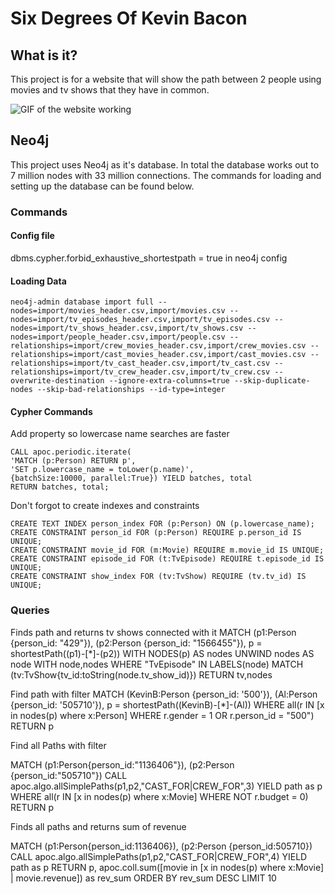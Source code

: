 # Six Degrees Of Kevin Bacon
## What is it?
This project is for a website that will show the path between 2 people using movies and tv shows that they have in common.

![GIF of the website working](https://media.giphy.com/media/v1.Y2lkPTc5MGI3NjExYzA1NWU2M2Q1ZmViYTdmNTlmM2VkOGRlNGEyZmQzMDc5ZGIxNjA2YiZlcD12MV9pbnRlcm5hbF9naWZzX2dpZklkJmN0PWc/0DwO4LW3um0tirIQRP/giphy.gif)
## Neo4j
This project uses Neo4j as it's database. In total the database works out to 7 million nodes with 33 million connections. The commands for loading and setting up the database can be found below.
### Commands
#### Config file
dbms.cypher.forbid_exhaustive_shortestpath = true in neo4j config

#### Loading Data
```
neo4j-admin database import full --nodes=import/movies_header.csv,import/movies.csv --nodes=import/tv_episodes_header.csv,import/tv_episodes.csv --nodes=import/tv_shows_header.csv,import/tv_shows.csv --nodes=import/people_header.csv,import/people.csv --relationships=import/crew_movies_header.csv,import/crew_movies.csv --relationships=import/cast_movies_header.csv,import/cast_movies.csv --relationships=import/tv_cast_header.csv,import/tv_cast.csv --relationships=import/tv_crew_header.csv,import/tv_crew.csv --overwrite-destination --ignore-extra-columns=true --skip-duplicate-nodes --skip-bad-relationships --id-type=integer
```

#### Cypher Commands
Add property so lowercase name searches are faster
```
CALL apoc.periodic.iterate(
'MATCH (p:Person) RETURN p',
'SET p.lowercase_name = toLower(p.name)',
{batchSize:10000, parallel:True}) YIELD batches, total
RETURN batches, total;
```

Don't forgot to create indexes and constraints
```
CREATE TEXT INDEX person_index FOR (p:Person) ON (p.lowercase_name);
CREATE CONSTRAINT person_id FOR (p:Person) REQUIRE p.person_id IS UNIQUE;
CREATE CONSTRAINT movie_id FOR (m:Movie) REQUIRE m.movie_id IS UNIQUE;
CREATE CONSTRAINT episode_id FOR (t:TvEpisode) REQUIRE t.episode_id IS UNIQUE;
CREATE CONSTRAINT show_index FOR (tv:TvShow) REQUIRE (tv.tv_id) IS UNIQUE;
```

### Queries
Finds path and returns tv shows connected with it
MATCH (p1:Person {person_id: "429"}), (p2:Person {person_id: "1566455"}), p = shortestPath((p1)-[*]-(p2))
WITH NODES(p) AS nodes
UNWIND nodes AS node
WITH node,nodes
WHERE "TvEpisode" IN LABELS(node)
MATCH (tv:TvShow{tv_id:toString(node.tv_show_id)})
RETURN tv,nodes

Find path with filter
MATCH
  (KevinB:Person {person_id: '500'}),
  (Al:Person {person_id: '505710'}),
  p = shortestPath((KevinB)-[*]-(Al))
WHERE all(r IN [x in nodes(p) where x:Person] WHERE r.gender = 1 OR r.person_id = "500")
RETURN p

Find all Paths with filter

MATCH (p1:Person{person_id:"1136406"}), (p2:Person {person_id:"505710"})
CALL apoc.algo.allSimplePaths(p1,p2,"CAST_FOR|CREW_FOR",3) YIELD path as p
WHERE all(r IN [x in nodes(p) where x:Movie] WHERE NOT r.budget = 0)
RETURN p

Finds all paths and returns sum of revenue

MATCH (p1:Person{person_id:1136406}), (p2:Person {person_id:505710})
CALL apoc.algo.allSimplePaths(p1,p2,"CAST_FOR|CREW_FOR",4) YIELD path as p
RETURN p, apoc.coll.sum([movie in [x in nodes(p) where x:Movie] | movie.revenue]) as rev_sum
ORDER BY rev_sum DESC
LIMIT 10
